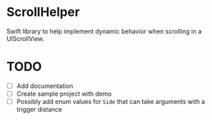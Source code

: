# ScrollHelper

Swift library to help implement dynamic behavior when scrolling in a UIScrollView.

# TODO

- [ ] Add documentation
- [ ] Create sample project with demo
- [ ] Possibly add enum values for `Side` that can take arguments with a trigger distance 
